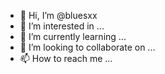 - 👋 Hi, I’m @bluesxx
- 👀 I’m interested in ...
- 🌱 I’m currently learning ...
- 💞️ I’m looking to collaborate on ...
- 📫 How to reach me ...

<!---
bluesxx/bluesxx is a ✨ special ✨ repository because its `README.md` (this file) appears on your GitHub profile.
You can click the Preview link to take a look at your changes.
--->
